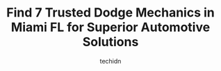 ---
layout: ampstory
image: https://images.unsplash.com/photo-1533690876270-13b7a3fa7a19?ixlib=rb-4.0.3&ixid=MnwxMjA3fDB8MHxwaG90by1wYWdlfHx8fGVufDB8fHx8&auto=format&fit=crop&w=640&h=853&q=80
author: techidn
featured: false
description: Entrust your vehicle to the 7 best Dodge Mechanic in Miami FL, USA and experience the difference they can make. With their extensive knowledge, state-of-the-art facilities, and commitment to
title: Find 7 Trusted Dodge Mechanics in Miami FL for Superior Automotive Solutions
cover:
   title: Find 7 Trusted Dodge Mechanics in Miami FL for Superior Automotive Solutions
   subtitle: Rickpate
   background: https://images.unsplash.com/photo-1533690876270-13b7a3fa7a19?ixlib=rb-4.0.3&ixid=MnwxMjA3fDB8MHxwaG90by1wYWdlfHx8fGVufDB8fHx8&auto=format&fit=crop&w=640&h=853&q=80

pages: 
 - layout: thirds
   top: <h1>#1 Reys Auto Repair Services</h1>
   bottom: "<p>Towed my car there based on all the good reviews.I have to mentionThey really deserve these great reviews.Its not common to find a caring honest mechanic these days.Hi</p>"
   background: https://www.knot35.com/toplist/wp-content/uploads/2023/06/best-dodge-mechanic-1-in-miami-fl-1685834421.jpeg
   backgroundblur: true
 - layout: thirds
   top: <h1>#2 Alfa Garage Miami</h1>
   bottom: "<p>Alfa Garage Building, 3970 NW 27th St, Miami, FL 33142, United States</p>"
   background: https://www.knot35.com/toplist/wp-content/uploads/2023/06/best-dodge-mechanic-2-in-miami-fl-1685834422.jpeg
   cta:
      link: https://www.knot35.com/toplist/find-7-trusted-dodge-mechanics-in-miami-fl-for-superior-automotive-solutions/
      text: Find 7 Trusted Dodge Mechanics in Miami FL for Superior Automotive Solutions
 - layout: thirds
   top: <h1>#3 Motoro Cars</h1>
   bottom: "<p>875 W Flagler St, Miami, FL 33130, United States</p>"
   background: https://www.knot35.com/toplist/wp-content/uploads/2023/06/best-dodge-mechanic-3-in-miami-fl-1685834423.png
   cta:
      link: https://www.knot35.com/toplist/find-7-trusted-dodge-mechanics-in-miami-fl-for-superior-automotive-solutions/
      text: Find 7 Trusted Dodge Mechanics in Miami FL for Superior Automotive Solutions
 - layout: thirds
   top: <h1>#4 Gramenzi Auto Services</h1>
   bottom: "<p>909 NW 27th Ave, Miami, FL 33125, United States</p>"
   background: https://images.unsplash.com/photo-1509114397022-ed747cca3f65?ixlib=rb-4.0.3&ixid=MnwxMjA3fDB8MHxwaG90by1wYWdlfHx8fGVufDB8fHx8&auto=format&fit=crop&w=640&h=853&q=80
   cta:
      link: https://www.knot35.com/toplist/find-7-trusted-dodge-mechanics-in-miami-fl-for-superior-automotive-solutions/
      text: Find 7 Trusted Dodge Mechanics in Miami FL for Superior Automotive Solutions
 - layout: thirds
   top: <h1>#5 Mannys Auto Service, Inc.</h1>
   bottom: "<p>5609 NW 6 St, Miami, FL 33126, United States</p>"
   background: https://images.unsplash.com/photo-1557672172-298e090bd0f1?ixlib=rb-4.0.3&ixid=MnwxMjA3fDB8MHxwaG90by1wYWdlfHx8fGVufDB8fHx8&auto=format&fit=crop&w=640&h=853&q=80
   cta:
      link: https://www.knot35.com/toplist/find-7-trusted-dodge-mechanics-in-miami-fl-for-superior-automotive-solutions/
      text: Find 7 Trusted Dodge Mechanics in Miami FL for Superior Automotive Solutions
 - layout: thirds
   top: <h1>#6 Mechanics in Motion LLC Mobile Mechanics</h1>
   bottom: "<p>1065 SW 8th St Unit 584, Miami, FL 33130, United States</p>"
   background: https://images.unsplash.com/photo-1609083590460-7b8cc0ca65f8?ixlib=rb-4.0.3&ixid=MnwxMjA3fDB8MHxwaG90by1wYWdlfHx8fGVufDB8fHx8&auto=format&fit=crop&w=640&h=853&q=80
   cta:
      link: https://www.knot35.com/toplist/find-7-trusted-dodge-mechanics-in-miami-fl-for-superior-automotive-solutions/
      text: Find 7 Trusted Dodge Mechanics in Miami FL for Superior Automotive Solutions
 - layout: thirds
   top: <h1>#7 Mario Busto Auto Repair</h1>
   bottom: "<p>1160 SW 5th St, Miami, FL 33130, United States</p>"
   background: https://images.unsplash.com/photo-1602536052359-ef94c21c5948?ixlib=rb-4.0.3&ixid=MnwxMjA3fDB8MHxwaG90by1wYWdlfHx8fGVufDB8fHx8&auto=format&fit=crop&w=640&h=853&q=80
   cta:
      link: https://www.knot35.com/toplist/find-7-trusted-dodge-mechanics-in-miami-fl-for-superior-automotive-solutions/
      text: Find 7 Trusted Dodge Mechanics in Miami FL for Superior Automotive Solutions
 - layout: thirds
   middle: Continue reading...
   background: https://images.unsplash.com/photo-1488554378835-f7acf46e6c98?ixlib=rb-4.0.3&ixid=MnwxMjA3fDB8MHxwaG90by1wYWdlfHx8fGVufDB8fHx8&auto=format&fit=crop&w=640&h=853&q=80
   cta:
      link: https://www.knot35.com/toplist/find-7-trusted-dodge-mechanics-in-miami-fl-for-superior-automotive-solutions/
      text: Find 7 Trusted Dodge Mechanics in Miami FL for Superior Automotive Solutions
      
---